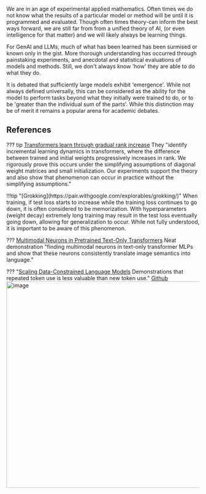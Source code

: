 We are in an age of experimental applied mathematics. Often times we do not know what the results of a particular model or method will be until it is programmed and evaluated. Though often times theory-can inform the best ways forward, we are still far from from a unified theory of AI, (or even intelligence for that matter) and we will likely always be learning things. 

For GenAI and LLMs, much of what has been learned has been surmised or known only in the gist. More thorough understanding has occurred through painstaking experiments, and anecdotal and statistical evaluations of models and methods. Still, we don't always know 'how' they are able to do what they do. 

It is debated that sufficiently large models exhibit 'emergence'. While not always defined universally, this can be considered as the ability for the model to perform tasks beyond what they initially were trained to do, or to be 'greater than the individual sum of the parts'. While this distinction may be of merit it remains a popular arena for academic debates. 


## References


??? tip [Transformers learn through gradual rank increase](https://huggingface.co/papers/2306.07042) 
    They "identify incremental learning dynamics in transformers, where the difference between trained and initial weights progressively increases in rank. We rigorously prove this occurs under the simplifying assumptions of diagonal weight matrices and small initialization. Our experiments support the theory and also show that phenomenon can occur in practice without the simplifying assumptions."

<div class=markdown>
  !!!tip "[Grokking](https://pair.withgoogle.com/explorables/grokking/)"
      When training, if test loss starts to increase while the training loss continues to go down, it is often considered to be memorization. With hyperparameters (weight decay) extremely long training may result in the test loss eventually going down, allowing for generalization to occur. While not fully understood, it is important to be aware of this phenomenon. 




??? [Multimodal Neurons in Pretrained Text-Only Transformers](https://arxiv.org/pdf/2308.01544.pdf) Neat demonstration "finding multimodal neurons in text-only transformer MLPs and show that these neurons consistently translate image semantics into language."  

??? "[Scaling Data-Constrained Language Models](https://arxiv.org/pdf/2305.16264.pdf) Demonstrations that repeated token use is less valuable than new token use."
    [Github](https://github.com/huggingface/datablations)
    <img width="539" alt="image" src="https://github.com/ianderrington/genai/assets/76016868/ddd534a2-915f-417d-a6e2-6091d425fa02">
